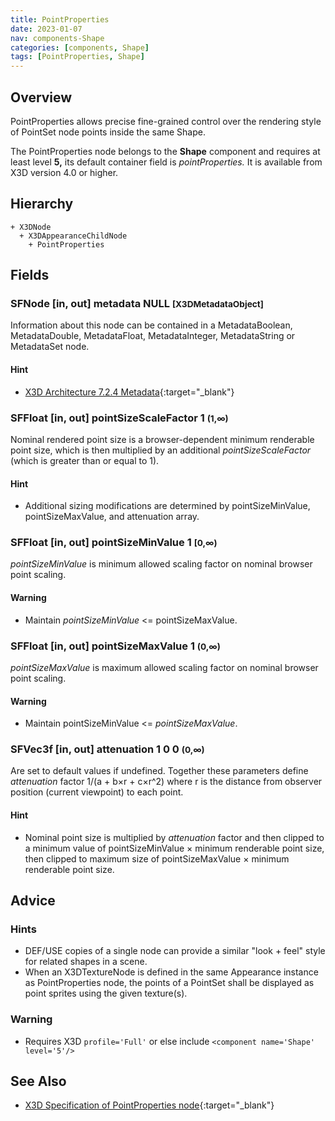 ```yaml
---
title: PointProperties
date: 2023-01-07
nav: components-Shape
categories: [components, Shape]
tags: [PointProperties, Shape]
---
```

<style>
.post h3 {
  word-spacing: 0.2em;
}
</style>

## Overview

PointProperties allows precise fine-grained control over the rendering style of PointSet node points inside the same Shape.

The PointProperties node belongs to the **Shape** component and requires at least level **5,** its default container field is *pointProperties.* It is available from X3D version 4.0 or higher.

## Hierarchy

```
+ X3DNode
  + X3DAppearanceChildNode
    + PointProperties
```

## Fields

### SFNode [in, out] **metadata** NULL <small>[X3DMetadataObject]</small>

Information about this node can be contained in a MetadataBoolean, MetadataDouble, MetadataFloat, MetadataInteger, MetadataString or MetadataSet node.

#### Hint

- [X3D Architecture 7.2.4 Metadata](https://www.web3d.org/specifications/X3Dv4Draft/ISO-IEC19775-1v4-IS.proof//Part01/components/core.html#Metadata){:target="_blank"}

### SFFloat [in, out] **pointSizeScaleFactor** 1 <small>(1,∞)</small>

Nominal rendered point size is a browser-dependent minimum renderable point size, which is then multiplied by an additional *pointSizeScaleFactor* (which is greater than or equal to 1).

#### Hint

- Additional sizing modifications are determined by pointSizeMinValue, pointSizeMaxValue, and attenuation array.

### SFFloat [in, out] **pointSizeMinValue** 1 <small>[0,∞)</small>

*pointSizeMinValue* is minimum allowed scaling factor on nominal browser point scaling.

#### Warning

- Maintain *pointSizeMinValue* \<= pointSizeMaxValue.

### SFFloat [in, out] **pointSizeMaxValue** 1 <small>(0,∞)</small>

*pointSizeMaxValue* is maximum allowed scaling factor on nominal browser point scaling.

#### Warning

- Maintain pointSizeMinValue \<= *pointSizeMaxValue*.

### SFVec3f [in, out] **attenuation** 1 0 0 <small>(0,∞)</small>

Are set to default values if undefined. Together these parameters define *attenuation* factor 1/(a + b×r + c×r^2) where r is the distance from observer position (current viewpoint) to each point.

#### Hint

- Nominal point size is multiplied by *attenuation* factor and then clipped to a minimum value of pointSizeMinValue × minimum renderable point size, then clipped to maximum size of pointSizeMaxValue × minimum renderable point size.

## Advice

### Hints

- DEF/USE copies of a single node can provide a similar "look + feel" style for related shapes in a scene.
- When an X3DTextureNode is defined in the same Appearance instance as PointProperties node, the points of a PointSet shall be displayed as point sprites using the given texture(s).

### Warning

- Requires X3D `profile='Full'` or else include `<component name='Shape' level='5'/>`

## See Also

- [X3D Specification of PointProperties node](https://www.web3d.org/documents/specifications/19775-1/V4.0/Part01/components/shape.html#LineProperties){:target="_blank"}
